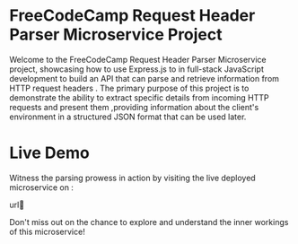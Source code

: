 # FreeCodeCamp Request Header Parser Microservice Project
Welcome to the FreeCodeCamp Request Header Parser Microservice project, showcasing how to use Express.js to in full-stack JavaScript development to build an API that can parse and retrieve information from HTTP request headers .
The primary purpose of this project is to demonstrate the ability to extract specific details from incoming HTTP requests and present them ,providing information about the client's environment in a structured JSON format that can be used later.

# Live Demo
Witness the parsing prowess in action by visiting the live deployed microservice on :

url🚀

Don't miss out on the chance to explore and understand the inner workings of this microservice! 
